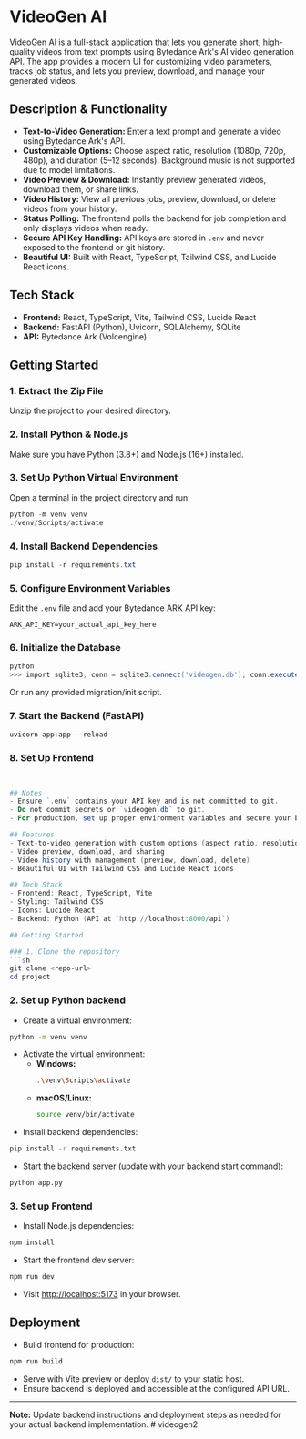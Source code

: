 
# VideoGen AI

VideoGen AI is a full-stack application that lets you generate short, high-quality videos from text prompts using Bytedance Ark's AI video generation API. The app provides a modern UI for customizing video parameters, tracks job status, and lets you preview, download, and manage your generated videos.

## Description & Functionality

- **Text-to-Video Generation:** Enter a text prompt and generate a video using Bytedance Ark's API.
- **Customizable Options:** Choose aspect ratio, resolution (1080p, 720p, 480p), and duration (5–12 seconds). Background music is not supported due to model limitations.
- **Video Preview & Download:** Instantly preview generated videos, download them, or share links.
- **Video History:** View all previous jobs, preview, download, or delete videos from your history.
- **Status Polling:** The frontend polls the backend for job completion and only displays videos when ready.
- **Secure API Key Handling:** API keys are stored in `.env` and never exposed to the frontend or git history.
- **Beautiful UI:** Built with React, TypeScript, Tailwind CSS, and Lucide React icons.

## Tech Stack
- **Frontend:** React, TypeScript, Vite, Tailwind CSS, Lucide React
- **Backend:** FastAPI (Python), Uvicorn, SQLAlchemy, SQLite
- **API:** Bytedance Ark (Volcengine)

## Getting Started

### 1. Extract the Zip File
Unzip the project to your desired directory.

### 2. Install Python & Node.js
Make sure you have Python (3.8+) and Node.js (16+) installed.

### 3. Set Up Python Virtual Environment
Open a terminal in the project directory and run:
```powershell
python -m venv venv
./venv/Scripts/activate
```

### 4. Install Backend Dependencies
```powershell
pip install -r requirements.txt
```

### 5. Configure Environment Variables
Edit the `.env` file and add your Bytedance ARK API key:
```
ARK_API_KEY=your_actual_api_key_here
```

### 6. Initialize the Database
```powershell
python
>>> import sqlite3; conn = sqlite3.connect('videogen.db'); conn.execute('CREATE TABLE IF NOT EXISTS video_jobs (id INTEGER PRIMARY KEY, status TEXT, video_url TEXT, created_at TIMESTAMP DEFAULT CURRENT_TIMESTAMP)'); conn.close()
```
Or run any provided migration/init script.

### 7. Start the Backend (FastAPI)
```powershell
uvicorn app:app --reload
```

### 8. Set Up Frontend
```powershell


## Notes
- Ensure `.env` contains your API key and is not committed to git.
- Do not commit secrets or `videogen.db` to git.
- For production, set up proper environment variables and secure your backend.

## Features
- Text-to-video generation with custom options (aspect ratio, resolution, duration, background music)
- Video preview, download, and sharing
- Video history with management (preview, download, delete)
- Beautiful UI with Tailwind CSS and Lucide React icons

## Tech Stack
- Frontend: React, TypeScript, Vite
- Styling: Tailwind CSS
- Icons: Lucide React
- Backend: Python (API at `http://localhost:8000/api`)

## Getting Started

### 1. Clone the repository
```sh
git clone <repo-url>
cd project
```

### 2. Set up Python backend
- Create a virtual environment:
```sh
python -m venv venv
```
- Activate the virtual environment:
  - **Windows:**
    ```sh
    .\venv\Scripts\activate
    ```
  - **macOS/Linux:**
    ```sh
    source venv/bin/activate
    ```
- Install backend dependencies:
```sh
pip install -r requirements.txt
```
- Start the backend server (update with your backend start command):
```sh
python app.py
```

### 3. Set up Frontend
- Install Node.js dependencies:
```sh
npm install
```
- Start the frontend dev server:
```sh
npm run dev
```
- Visit [http://localhost:5173](http://localhost:5173) in your browser.

## Deployment

- Build frontend for production:
```sh
npm run build
```
- Serve with Vite preview or deploy `dist/` to your static host.
- Ensure backend is deployed and accessible at the configured API URL.

---

**Note:** Update backend instructions and deployment steps as needed for your actual backend implementation.
#   v i d e o g e n 2 
 
 